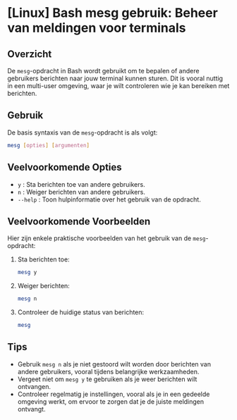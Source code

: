 # [Linux] Bash mesg gebruik: Beheer van meldingen voor terminals

## Overzicht
De `mesg`-opdracht in Bash wordt gebruikt om te bepalen of andere gebruikers berichten naar jouw terminal kunnen sturen. Dit is vooral nuttig in een multi-user omgeving, waar je wilt controleren wie je kan bereiken met berichten.

## Gebruik
De basis syntaxis van de `mesg`-opdracht is als volgt:

```bash
mesg [opties] [argumenten]
```

## Veelvoorkomende Opties
- `y` : Sta berichten toe van andere gebruikers.
- `n` : Weiger berichten van andere gebruikers.
- `--help` : Toon hulpinformatie over het gebruik van de opdracht.

## Veelvoorkomende Voorbeelden
Hier zijn enkele praktische voorbeelden van het gebruik van de `mesg`-opdracht:

1. Sta berichten toe:
   ```bash
   mesg y
   ```

2. Weiger berichten:
   ```bash
   mesg n
   ```

3. Controleer de huidige status van berichten:
   ```bash
   mesg
   ```

## Tips
- Gebruik `mesg n` als je niet gestoord wilt worden door berichten van andere gebruikers, vooral tijdens belangrijke werkzaamheden.
- Vergeet niet om `mesg y` te gebruiken als je weer berichten wilt ontvangen.
- Controleer regelmatig je instellingen, vooral als je in een gedeelde omgeving werkt, om ervoor te zorgen dat je de juiste meldingen ontvangt.